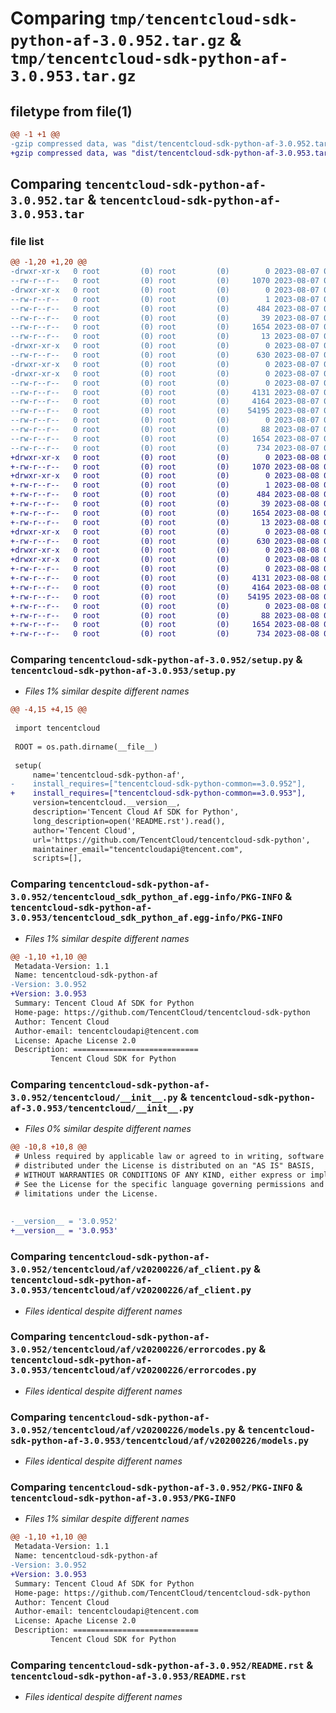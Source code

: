 # Comparing `tmp/tencentcloud-sdk-python-af-3.0.952.tar.gz` & `tmp/tencentcloud-sdk-python-af-3.0.953.tar.gz`

## filetype from file(1)

```diff
@@ -1 +1 @@
-gzip compressed data, was "dist/tencentcloud-sdk-python-af-3.0.952.tar", last modified: Mon Aug  7 08:44:00 2023, max compression
+gzip compressed data, was "dist/tencentcloud-sdk-python-af-3.0.953.tar", last modified: Tue Aug  8 00:16:52 2023, max compression
```

## Comparing `tencentcloud-sdk-python-af-3.0.952.tar` & `tencentcloud-sdk-python-af-3.0.953.tar`

### file list

```diff
@@ -1,20 +1,20 @@
-drwxr-xr-x   0 root         (0) root         (0)        0 2023-08-07 08:44:00.000000 tencentcloud-sdk-python-af-3.0.952/
--rw-r--r--   0 root         (0) root         (0)     1070 2023-08-07 08:44:00.000000 tencentcloud-sdk-python-af-3.0.952/setup.py
-drwxr-xr-x   0 root         (0) root         (0)        0 2023-08-07 08:44:00.000000 tencentcloud-sdk-python-af-3.0.952/tencentcloud_sdk_python_af.egg-info/
--rw-r--r--   0 root         (0) root         (0)        1 2023-08-07 08:44:00.000000 tencentcloud-sdk-python-af-3.0.952/tencentcloud_sdk_python_af.egg-info/dependency_links.txt
--rw-r--r--   0 root         (0) root         (0)      484 2023-08-07 08:44:00.000000 tencentcloud-sdk-python-af-3.0.952/tencentcloud_sdk_python_af.egg-info/SOURCES.txt
--rw-r--r--   0 root         (0) root         (0)       39 2023-08-07 08:44:00.000000 tencentcloud-sdk-python-af-3.0.952/tencentcloud_sdk_python_af.egg-info/requires.txt
--rw-r--r--   0 root         (0) root         (0)     1654 2023-08-07 08:44:00.000000 tencentcloud-sdk-python-af-3.0.952/tencentcloud_sdk_python_af.egg-info/PKG-INFO
--rw-r--r--   0 root         (0) root         (0)       13 2023-08-07 08:44:00.000000 tencentcloud-sdk-python-af-3.0.952/tencentcloud_sdk_python_af.egg-info/top_level.txt
-drwxr-xr-x   0 root         (0) root         (0)        0 2023-08-07 08:44:00.000000 tencentcloud-sdk-python-af-3.0.952/tencentcloud/
--rw-r--r--   0 root         (0) root         (0)      630 2023-08-07 08:44:00.000000 tencentcloud-sdk-python-af-3.0.952/tencentcloud/__init__.py
-drwxr-xr-x   0 root         (0) root         (0)        0 2023-08-07 08:44:00.000000 tencentcloud-sdk-python-af-3.0.952/tencentcloud/af/
-drwxr-xr-x   0 root         (0) root         (0)        0 2023-08-07 08:44:00.000000 tencentcloud-sdk-python-af-3.0.952/tencentcloud/af/v20200226/
--rw-r--r--   0 root         (0) root         (0)        0 2023-08-07 08:44:00.000000 tencentcloud-sdk-python-af-3.0.952/tencentcloud/af/v20200226/__init__.py
--rw-r--r--   0 root         (0) root         (0)     4131 2023-08-07 08:44:00.000000 tencentcloud-sdk-python-af-3.0.952/tencentcloud/af/v20200226/af_client.py
--rw-r--r--   0 root         (0) root         (0)     4164 2023-08-07 08:44:00.000000 tencentcloud-sdk-python-af-3.0.952/tencentcloud/af/v20200226/errorcodes.py
--rw-r--r--   0 root         (0) root         (0)    54195 2023-08-07 08:44:00.000000 tencentcloud-sdk-python-af-3.0.952/tencentcloud/af/v20200226/models.py
--rw-r--r--   0 root         (0) root         (0)        0 2023-08-07 08:44:00.000000 tencentcloud-sdk-python-af-3.0.952/tencentcloud/af/__init__.py
--rw-r--r--   0 root         (0) root         (0)       88 2023-08-07 08:44:00.000000 tencentcloud-sdk-python-af-3.0.952/setup.cfg
--rw-r--r--   0 root         (0) root         (0)     1654 2023-08-07 08:44:00.000000 tencentcloud-sdk-python-af-3.0.952/PKG-INFO
--rw-r--r--   0 root         (0) root         (0)      734 2023-08-07 08:44:00.000000 tencentcloud-sdk-python-af-3.0.952/README.rst
+drwxr-xr-x   0 root         (0) root         (0)        0 2023-08-08 00:16:52.000000 tencentcloud-sdk-python-af-3.0.953/
+-rw-r--r--   0 root         (0) root         (0)     1070 2023-08-08 00:16:51.000000 tencentcloud-sdk-python-af-3.0.953/setup.py
+drwxr-xr-x   0 root         (0) root         (0)        0 2023-08-08 00:16:52.000000 tencentcloud-sdk-python-af-3.0.953/tencentcloud_sdk_python_af.egg-info/
+-rw-r--r--   0 root         (0) root         (0)        1 2023-08-08 00:16:52.000000 tencentcloud-sdk-python-af-3.0.953/tencentcloud_sdk_python_af.egg-info/dependency_links.txt
+-rw-r--r--   0 root         (0) root         (0)      484 2023-08-08 00:16:52.000000 tencentcloud-sdk-python-af-3.0.953/tencentcloud_sdk_python_af.egg-info/SOURCES.txt
+-rw-r--r--   0 root         (0) root         (0)       39 2023-08-08 00:16:52.000000 tencentcloud-sdk-python-af-3.0.953/tencentcloud_sdk_python_af.egg-info/requires.txt
+-rw-r--r--   0 root         (0) root         (0)     1654 2023-08-08 00:16:52.000000 tencentcloud-sdk-python-af-3.0.953/tencentcloud_sdk_python_af.egg-info/PKG-INFO
+-rw-r--r--   0 root         (0) root         (0)       13 2023-08-08 00:16:52.000000 tencentcloud-sdk-python-af-3.0.953/tencentcloud_sdk_python_af.egg-info/top_level.txt
+drwxr-xr-x   0 root         (0) root         (0)        0 2023-08-08 00:16:52.000000 tencentcloud-sdk-python-af-3.0.953/tencentcloud/
+-rw-r--r--   0 root         (0) root         (0)      630 2023-08-08 00:16:51.000000 tencentcloud-sdk-python-af-3.0.953/tencentcloud/__init__.py
+drwxr-xr-x   0 root         (0) root         (0)        0 2023-08-08 00:16:52.000000 tencentcloud-sdk-python-af-3.0.953/tencentcloud/af/
+drwxr-xr-x   0 root         (0) root         (0)        0 2023-08-08 00:16:52.000000 tencentcloud-sdk-python-af-3.0.953/tencentcloud/af/v20200226/
+-rw-r--r--   0 root         (0) root         (0)        0 2023-08-08 00:16:51.000000 tencentcloud-sdk-python-af-3.0.953/tencentcloud/af/v20200226/__init__.py
+-rw-r--r--   0 root         (0) root         (0)     4131 2023-08-08 00:16:51.000000 tencentcloud-sdk-python-af-3.0.953/tencentcloud/af/v20200226/af_client.py
+-rw-r--r--   0 root         (0) root         (0)     4164 2023-08-08 00:16:51.000000 tencentcloud-sdk-python-af-3.0.953/tencentcloud/af/v20200226/errorcodes.py
+-rw-r--r--   0 root         (0) root         (0)    54195 2023-08-08 00:16:51.000000 tencentcloud-sdk-python-af-3.0.953/tencentcloud/af/v20200226/models.py
+-rw-r--r--   0 root         (0) root         (0)        0 2023-08-08 00:16:51.000000 tencentcloud-sdk-python-af-3.0.953/tencentcloud/af/__init__.py
+-rw-r--r--   0 root         (0) root         (0)       88 2023-08-08 00:16:52.000000 tencentcloud-sdk-python-af-3.0.953/setup.cfg
+-rw-r--r--   0 root         (0) root         (0)     1654 2023-08-08 00:16:52.000000 tencentcloud-sdk-python-af-3.0.953/PKG-INFO
+-rw-r--r--   0 root         (0) root         (0)      734 2023-08-08 00:16:51.000000 tencentcloud-sdk-python-af-3.0.953/README.rst
```

### Comparing `tencentcloud-sdk-python-af-3.0.952/setup.py` & `tencentcloud-sdk-python-af-3.0.953/setup.py`

 * *Files 1% similar despite different names*

```diff
@@ -4,15 +4,15 @@
 
 import tencentcloud
 
 ROOT = os.path.dirname(__file__)
 
 setup(
     name='tencentcloud-sdk-python-af',
-    install_requires=["tencentcloud-sdk-python-common==3.0.952"],
+    install_requires=["tencentcloud-sdk-python-common==3.0.953"],
     version=tencentcloud.__version__,
     description='Tencent Cloud Af SDK for Python',
     long_description=open('README.rst').read(),
     author='Tencent Cloud',
     url='https://github.com/TencentCloud/tencentcloud-sdk-python',
     maintainer_email="tencentcloudapi@tencent.com",
     scripts=[],
```

### Comparing `tencentcloud-sdk-python-af-3.0.952/tencentcloud_sdk_python_af.egg-info/PKG-INFO` & `tencentcloud-sdk-python-af-3.0.953/tencentcloud_sdk_python_af.egg-info/PKG-INFO`

 * *Files 1% similar despite different names*

```diff
@@ -1,10 +1,10 @@
 Metadata-Version: 1.1
 Name: tencentcloud-sdk-python-af
-Version: 3.0.952
+Version: 3.0.953
 Summary: Tencent Cloud Af SDK for Python
 Home-page: https://github.com/TencentCloud/tencentcloud-sdk-python
 Author: Tencent Cloud
 Author-email: tencentcloudapi@tencent.com
 License: Apache License 2.0
 Description: ============================
         Tencent Cloud SDK for Python
```

### Comparing `tencentcloud-sdk-python-af-3.0.952/tencentcloud/__init__.py` & `tencentcloud-sdk-python-af-3.0.953/tencentcloud/__init__.py`

 * *Files 0% similar despite different names*

```diff
@@ -10,8 +10,8 @@
 # Unless required by applicable law or agreed to in writing, software
 # distributed under the License is distributed on an "AS IS" BASIS,
 # WITHOUT WARRANTIES OR CONDITIONS OF ANY KIND, either express or implied.
 # See the License for the specific language governing permissions and
 # limitations under the License.
 
 
-__version__ = '3.0.952'
+__version__ = '3.0.953'
```

### Comparing `tencentcloud-sdk-python-af-3.0.952/tencentcloud/af/v20200226/af_client.py` & `tencentcloud-sdk-python-af-3.0.953/tencentcloud/af/v20200226/af_client.py`

 * *Files identical despite different names*

### Comparing `tencentcloud-sdk-python-af-3.0.952/tencentcloud/af/v20200226/errorcodes.py` & `tencentcloud-sdk-python-af-3.0.953/tencentcloud/af/v20200226/errorcodes.py`

 * *Files identical despite different names*

### Comparing `tencentcloud-sdk-python-af-3.0.952/tencentcloud/af/v20200226/models.py` & `tencentcloud-sdk-python-af-3.0.953/tencentcloud/af/v20200226/models.py`

 * *Files identical despite different names*

### Comparing `tencentcloud-sdk-python-af-3.0.952/PKG-INFO` & `tencentcloud-sdk-python-af-3.0.953/PKG-INFO`

 * *Files 1% similar despite different names*

```diff
@@ -1,10 +1,10 @@
 Metadata-Version: 1.1
 Name: tencentcloud-sdk-python-af
-Version: 3.0.952
+Version: 3.0.953
 Summary: Tencent Cloud Af SDK for Python
 Home-page: https://github.com/TencentCloud/tencentcloud-sdk-python
 Author: Tencent Cloud
 Author-email: tencentcloudapi@tencent.com
 License: Apache License 2.0
 Description: ============================
         Tencent Cloud SDK for Python
```

### Comparing `tencentcloud-sdk-python-af-3.0.952/README.rst` & `tencentcloud-sdk-python-af-3.0.953/README.rst`

 * *Files identical despite different names*

